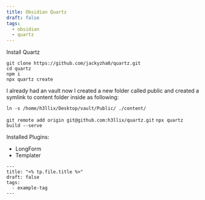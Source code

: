 ```yaml
---
title: Obsidian Quartz
draft: false
tags:
  - obsidian
  - quartz
---
```


Install Quartz

```
git clone https://github.com/jackyzha0/quartz.git
cd quartz
npm i
npx quartz create
```

I already had an vault now I created a new folder called public and created a symlink to content folder inside as following:

`ln -s /home/h3llix/Desktop/vault/Public/ ./content/`


`git remote add origin git@github.com:h3llix/quartz.git`
`npx quartz build --serve`

Installed Plugins:
- LongForm
- Templater

```
---
title: "<% tp.file.title %>"
draft: false
tags:
  - example-tag
---

```